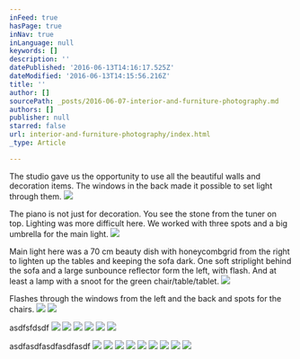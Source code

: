 ```yaml
---
inFeed: true
hasPage: true
inNav: true
inLanguage: null
keywords: []
description: ''
datePublished: '2016-06-13T14:16:17.525Z'
dateModified: '2016-06-13T14:15:56.216Z'
title: ''
author: []
sourcePath: _posts/2016-06-07-interior-and-furniture-photography.md
authors: []
publisher: null
starred: false
url: interior-and-furniture-photography/index.html
_type: Article

---
```

The studio gave us the opportunity to use all the beautiful walls and decoration items. The windows in the back made it possible to set light through them.
![](https://the-grid-user-content.s3-us-west-2.amazonaws.com/ba7ec871-6d33-4e5e-867f-7783ad3c6d0b.jpg)

The piano is not just for decoration. You see the stone from the tuner on top. Lighting was more difficult here. We worked with three spots and a big umbrella for the main light.
![](https://the-grid-user-content.s3-us-west-2.amazonaws.com/c4d7a239-04c3-49fc-a95e-25d0786a8ddb.jpg)

Main light here was a 70 cm beauty dish with honeycombgrid from the right to lighten up the tables and keeping the sofa dark. One soft striplight behind the sofa and a large sunbounce reflector form the left, with flash. And at least a lamp with a snoot for the green chair/table/tablet.
![](https://the-grid-user-content.s3-us-west-2.amazonaws.com/5a3e5a04-4093-4415-9bbd-d1e665c32685.jpg)

Flashes through the windows from the left and the back and spots for the chairs.
![](https://the-grid-user-content.s3-us-west-2.amazonaws.com/e5b3ecc0-e33f-421a-8224-c31fd67e13af.jpg)
![](https://the-grid-user-content.s3-us-west-2.amazonaws.com/2bd3de6e-d2e3-470b-996e-1e2be941557d.jpg)

asdfsfdsdf
![](https://the-grid-user-content.s3-us-west-2.amazonaws.com/b6e62f06-7201-4842-b40b-e9fe02416374.jpg)
![](https://the-grid-user-content.s3-us-west-2.amazonaws.com/83ce9bdf-6a24-42d0-93fa-779848f4e467.jpg)
![](https://the-grid-user-content.s3-us-west-2.amazonaws.com/0e73d2fb-57d9-489e-93e6-a68b350a3792.jpg)
![](https://the-grid-user-content.s3-us-west-2.amazonaws.com/661eeb3c-044e-4cfd-b1e3-5d019459d24a.jpg)
![](https://the-grid-user-content.s3-us-west-2.amazonaws.com/f781bf21-04f9-4d0f-b527-984609a0291a.jpg)
![](https://the-grid-user-content.s3-us-west-2.amazonaws.com/f8467a7e-be47-4356-9164-b1db8f8757f1.jpg)

asdfasdfasdfasdfasdf
![](https://the-grid-user-content.s3-us-west-2.amazonaws.com/c182e3a3-41f5-48c4-bc80-ba93971eb2dd.jpg)
![](https://the-grid-user-content.s3-us-west-2.amazonaws.com/de2b4f1b-2d2d-4c52-9b87-f7b9cbd0ef66.jpg)
![](https://the-grid-user-content.s3-us-west-2.amazonaws.com/df0213b7-6ab8-4153-9742-d9f7cb00c162.jpg)
![](https://the-grid-user-content.s3-us-west-2.amazonaws.com/37fe64d5-eb85-49d2-8877-bd6add6b91ea.jpg)
![](https://the-grid-user-content.s3-us-west-2.amazonaws.com/e09809d8-ef91-4539-b655-6b07f60864ce.jpg)
![](https://the-grid-user-content.s3-us-west-2.amazonaws.com/2cc958f9-982f-4a84-8cd6-e7300f4b637c.jpg)
![](https://the-grid-user-content.s3-us-west-2.amazonaws.com/44d94c1a-7fda-4308-8bf8-4a3ba0a3154e.jpg)
![](https://the-grid-user-content.s3-us-west-2.amazonaws.com/f4a3adc7-45ec-487e-9d11-d2edfdbd0cdd.jpg)
![](https://the-grid-user-content.s3-us-west-2.amazonaws.com/11c1ba00-dd49-46c8-ba94-659ab2de4877.jpg)